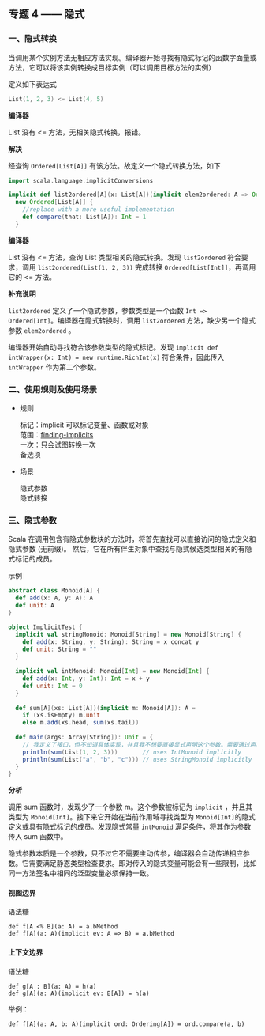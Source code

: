 ## 专题 4 —— 隐式

### 一、隐式转换

当调用某个实例方法无相应方法实现。编译器开始寻找有隐式标记的函数字面量或方法，它可以将该实例转换成目标实例（可以调用目标方法的实例）

定义如下表达式

```scala
List(1, 2, 3) <= List(4, 5)
```

__编译器__

List 没有 <= 方法，无相关隐式转换，报错。

__解决__

经查询 `Ordered[List[A]]` 有该方法。故定义一个隐式转换方法，如下

```scala
import scala.language.implicitConversions

implicit def list2ordered[A](x: List[A])(implicit elem2ordered: A => Ordered[A]): Ordered[List[A]] =
  new Ordered[List[A]] {
    //replace with a more useful implementation
    def compare(that: List[A]): Int = 1
  }
```

__编译器__

List 没有 <= 方法，查询 List 类型相关的隐式转换。发现 `list2ordered` 符合要求，调用 `list2ordered(List(1, 2, 3))` 完成转换  `Ordered[List[Int]]`，再调用它的 <= 方法。

__补充说明__

`list2ordered` 定义了一个隐式参数，参数类型是一个函数 `Int => Ordered[Int]`。编译器在隐式转换时，调用 `list2ordered` 方法，缺少另一个隐式参数 `elem2ordered` 。

编译器开始自动寻找符合该参数类型的隐式标记。发现 `implicit def intWrapper(x: Int) = new runtime.RichInt(x)` 符合条件，因此传入 `intWrapper` 作为第二个参数。


### 二、使用规则及使用场景

* 规则

    标记：implicit 可以标记变量、函数或对象    
    范围：[finding-implicits](https://docs.scala-lang.org/tutorials/FAQ/finding-implicits.html)    
    一次：只会试图转换一次    
    备选项  

* 场景

    隐式参数    
    隐式转换    


### 三、隐式参数

Scala 在调用包含有隐式参数块的方法时，将首先查找可以直接访问的隐式定义和隐式参数 (无前缀)。
然后，它在所有伴生对象中查找与隐式候选类型相关的有隐式标记的成员。

示例

```scala
abstract class Monoid[A] {
  def add(x: A, y: A): A
  def unit: A
}

object ImplicitTest {
  implicit val stringMonoid: Monoid[String] = new Monoid[String] {
    def add(x: String, y: String): String = x concat y
    def unit: String = ""
  }
  
  implicit val intMonoid: Monoid[Int] = new Monoid[Int] {
    def add(x: Int, y: Int): Int = x + y
    def unit: Int = 0
  }
  
  def sum[A](xs: List[A])(implicit m: Monoid[A]): A =
    if (xs.isEmpty) m.unit
    else m.add(xs.head, sum(xs.tail))
    
  def main(args: Array[String]): Unit = {
    // 我定义了接口，但不知道具体实现，并且我不想要直接显式声明这个参数。需要通过声明一个隐式参数方便注入具体的实现
    println(sum(List(1, 2, 3)))       // uses IntMonoid implicitly
    println(sum(List("a", "b", "c"))) // uses StringMonoid implicitly
  }
}
```

__分析__

调用 sum 函数时，发现少了一个参数 m。这个参数被标记为 `implicit` ，并且其类型为 `Monoid[Int]`。接下来它开始在当前作用域寻找类型为 `Monoid[Int]`的隐式定义或具有隐式标记的成员。发现隐式常量 `intMonoid` 满足条件，将其作为参数传入 sum 函数中。


隐式参数本质是一个参数，只不过它不需要主动传参，编译器会自动传递相应参数。它需要满足静态类型检查要求。即对传入的隐式变量可能会有一些限制，比如同一方法签名中相同的泛型变量必须保持一致。

#### 视图边界

语法糖
```
def f[A <% B](a: A) = a.bMethod
def f[A](a: A)(implicit ev: A => B) = a.bMethod

```


#### 上下文边界

语法糖
```
def g[A : B](a: A) = h(a)
def g[A](a: A)(implicit ev: B[A]) = h(a)
```

举例：
```
def f[A](a: A, b: A)(implicit ord: Ordering[A]) = ord.compare(a, b)
```


